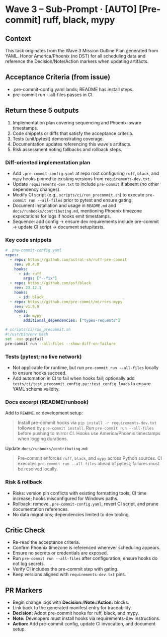 # Wave 3 – Sub-Prompt · [AUTO] [Pre-commit] ruff, black, mypy

## Context
This task originates from the Wave 3 Mission Outline Plan generated from YAML. Honor America/Phoenix (no DST) for all scheduling data and reference the Decision/Note/Action markers when updating artifacts.

## Acceptance Criteria (from issue)
- .pre-commit-config.yaml lands; README has install steps.
- pre-commit run --all-files passes in CI.

## Return these 5 outputs
1. Implementation plan covering sequencing and Phoenix-aware timestamps.
2. Code snippets or diffs that satisfy the acceptance criteria.
3. Tests (unit/pytest) demonstrating coverage.
4. Documentation updates referencing this wave's artifacts.
5. Risk assessment noting fallbacks and rollback steps.

### Diff-oriented implementation plan
- Add `.pre-commit-config.yaml` at repo root configuring `ruff`, `black`, and `mypy` hooks pinned to existing versions from `requirements-dev.txt`.
- Update `requirements-dev.txt` to include `pre-commit` if absent (no other dependency changes).
- Modify CI script (e.g., `scripts/ci/run_precommit.sh`) to execute `pre-commit run --all-files` prior to pytest and ensure gating.
- Document installation and usage in `README.md` and `docs/runbooks/contributing.md`, mentioning Phoenix timezone expectations for logs if hooks emit timestamps.
- Sequence: add config → ensure dev requirements include pre-commit → update CI script → document setup/tests.

### Key code snippets
```yaml
# .pre-commit-config.yaml
repos:
  - repo: https://github.com/astral-sh/ruff-pre-commit
    rev: v0.4.0
    hooks:
      - id: ruff
        args: ["--fix"]
  - repo: https://github.com/psf/black
    rev: 23.12.1
    hooks:
      - id: black
  - repo: https://github.com/pre-commit/mirrors-mypy
    rev: v1.9.0
    hooks:
      - id: mypy
        additional_dependencies: ["types-requests"]
```

```bash
# scripts/ci/run_precommit.sh
#!/usr/bin/env bash
set -euo pipefail
pre-commit run --all-files --show-diff-on-failure
```

### Tests (pytest; no live network)
- Not applicable for runtime, but run `pre-commit run --all-files` locally to ensure hooks succeed.
- Add automation in CI to fail when hooks fail; optionally add `tests/ci/test_precommit_config.py::test_config_loads` to ensure YAML schema validity.

### Docs excerpt (README/runbook)
Add to `README.md` development setup:

> Install pre-commit hooks via `pip install -r requirements-dev.txt` followed by `pre-commit install`. Run `pre-commit run --all-files` before pushing to mirror CI. Hooks use America/Phoenix timestamps when logging durations.

Update `docs/runbooks/contributing.md`:

> Pre-commit enforces `ruff`, `black`, and `mypy` across Python sources. CI executes `pre-commit run --all-files` ahead of pytest; failures must be resolved locally.

### Risk & rollback
- Risks: version pin conflicts with existing formatting tools; CI time increase; hooks misconfigured for Windows paths.
- Rollback: remove `.pre-commit-config.yaml`, revert CI script, and prune documentation references.
- No data migrations; dependencies limited to dev tooling.

## Critic Check
- Re-read the acceptance criteria.
- Confirm Phoenix timezone is referenced wherever scheduling appears.
- Ensure no secrets or credentials are exposed.
- Run `pre-commit run --all-files` after configuration; ensure hooks do not log secrets.
- Verify CI includes the pre-commit step with gating.
- Keep versions aligned with `requirements-dev.txt` pins.

## PR Markers
- Begin change logs with **Decision:**/**Note:**/**Action:** blocks.
- Link back to the generated manifest entry for traceability.
- **Decision:** Adopt pre-commit hooks for ruff, black, and mypy.
- **Note:** Developers must install hooks via requirements-dev instructions.
- **Action:** Add pre-commit config, update CI invocation, and document setup.